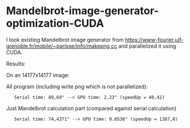 # Mandelbrot-image-generator-optimization-CUDA
I took existing Mandelbrot image generator from https://www-fourier.ujf-grenoble.fr/mobile/~parisse/info/makepng.cc and parallelized it using CUDA.

Results: 
  
  
On an 14177x14177 image:
  
   All program (including write png which is not parallelized):
       
       Serial time: 89,69" --> GPU time: 2,23" (speedUp = 40,42)
       
   Just Mandelbrot calculation part (compared against serial calculation)
   
       Serial time: 74,4371" --> GPU time: 0.0536" (speedUp = 1387,8) 
   
